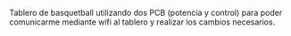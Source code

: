 Tablero de basquetball utilizando dos PCB (potencia y control) para poder comunicarme mediante wifi al tablero y realizar los cambios necesarios.
